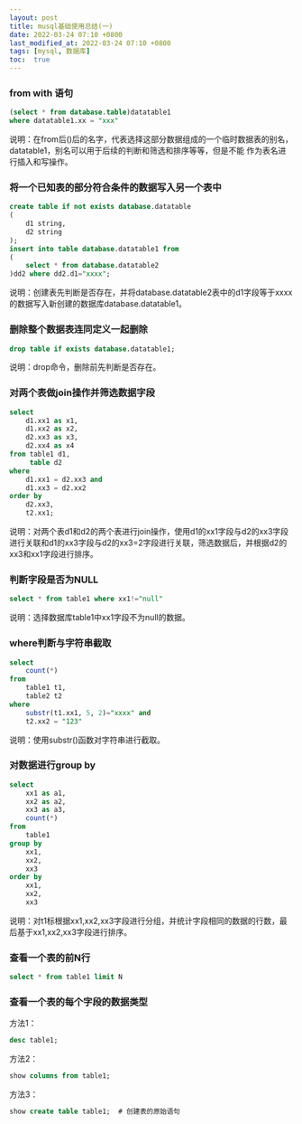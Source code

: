 ```yaml
---
layout: post
title: musql基础使用总结(一)
date: 2022-03-24 07:10 +0800
last_modified_at: 2022-03-24 07:10 +0800
tags: [mysql, 数据库]
toc:  true
---
```


### from with 语句
```sql
(select * from database.table)datatable1
where datatable1.xx = "xxx"
```
说明：在from后()后的名字，代表选择这部分数据组成的一个临时数据表的别名，datatable1，别名可以用于后续的判断和筛选和排序等等，但是不能
作为表名进行插入和写操作。

### 将一个已知表的部分符合条件的数据写入另一个表中
```sql
create table if not exists database.datatable
(
    d1 string,
    d2 string
);
insert into table database.datatable1 from
(
    select * from database.datatable2
)dd2 where dd2.d1="xxxx";
```
说明：创建表先判断是否存在，并将database.datatable2表中的d1字段等于xxxx的数据写入新创建的数据库database.datatable1。

### 删除整个数据表连同定义一起删除
```sql
drop table if exists database.datatable1;
```
说明：drop命令，删除前先判断是否存在。


### 对两个表做join操作并筛选数据字段
```sql
select 
    d1.xx1 as x1, 
    d1.xx2 as x2, 
    d2.xx3 as x3, 
    d2.xx4 as x4 
from table1 d1, 
     table d2 
where 
    d1.xx1 = d2.xx3 and 
    d1.xx3 = d2.xx2
order by 
    d2.xx3,
    t2.xx1;
```
说明：对两个表d1和d2的两个表进行join操作，使用d1的xx1字段与d2的xx3字段进行关联和d1的xx3字段与d2的xx3=2字段进行关联，筛选数据后，并根据d2的xx3和xx1字段进行排序。


### 判断字段是否为NULL
```sql
select * from table1 where xx1!="null"
```
说明：选择数据库table1中xx1字段不为null的数据。


### where判断与字符串截取
```sql
select 
    count(*) 
from 
    table1 t1, 
    table2 t2 
where 
    substr(t1.xx1, 5, 2)="xxxx" and 
    t2.xx2 = "123" 
```
说明：使用substr()函数对字符串进行截取。


### 对数据进行group by
```sql
select 
    xx1 as a1, 
    xx2 as a2, 
    xx3 as a3, 
    count(*)
from 
    table1 
group by 
    xx1, 
    xx2, 
    xx3
order by 
    xx1, 
    xx2, 
    xx3
```
说明：对t1标根据xx1,xx2,xx3字段进行分组，并统计字段相同的数据的行数，最后基于xx1,xx2,xx3字段进行排序。


### 查看一个表的前N行
```sql
select * from table1 limit N
```

### 查看一个表的每个字段的数据类型
方法1：
```sql
desc table1;        
```
方法2：
```sql
show columns from table1;       
```
方法3：
```sql
show create table table1;  # 创建表的原始语句      
```













